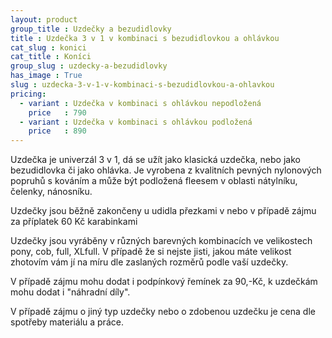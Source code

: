 ```yaml
---
layout: product
group_title : Uzdečky a bezudidlovky
title : Uzdečka 3 v 1 v kombinaci s bezudidlovkou a ohlávkou
cat_slug : konici
cat_title : Koníci
group_slug : uzdecky-a-bezudidlovky
has_image : True
slug : uzdecka-3-v-1-v-kombinaci-s-bezudidlovkou-a-ohlavkou
pricing:
  - variant : Uzdečka v kombinaci s ohlávkou nepodložená
    price   : 790
  - variant : Uzdečka v kombinaci s ohlávkou podložená
    price   : 890
---
```


Uzdečka je univerzál 3 v 1, dá se užít jako klasická uzdečka, nebo jako bezudidlovka či jako ohlávka.
Je vyrobena z kvalitních pevných nylonových popruhů s kováním a 
může být podložená fleesem v oblasti nátylníku, čelenky, nánosníku.

Uzdečky jsou běžně zakončeny u udidla přezkami v nebo v případě zájmu za příplatek 60&nbsp;Kč karabinkami

Uzdečky jsou vyráběny v různých barevných kombinacích ve velikostech pony, cob, full, XLfull.
V případě že si nejste jisti, jakou máte velikost zhotovím vám jí na míru dle zaslaných rozměrů podle vaší uzdečky.

V případě zájmu mohu dodat i podpínkový řemínek za 90,-Kč, k uzdečkám mohu dodat i "náhradní díly".

V případě zájmu o jiný typ uzdečky nebo o zdobenou uzdečku je cena dle spotřeby materiálu a práce.

